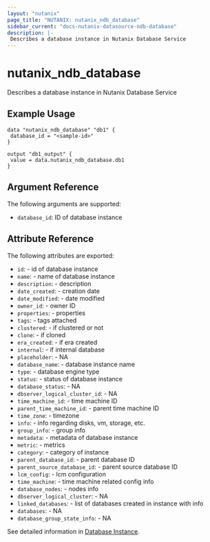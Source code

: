 ```yaml
---
layout: "nutanix"
page_title: "NUTANIX: nutanix_ndb_database"
sidebar_current: "docs-nutanix-datasource-ndb-database"
description: |-
 Describes a database instance in Nutanix Database Service
---
```


# nutanix_ndb_database

Describes a database instance in Nutanix Database Service

## Example Usage

```hcl
data "nutanix_ndb_database" "db1" {
 database_id = "<sample-id>"
}

output "db1_output" {
 value = data.nutanix_ndb_database.db1
}

```

## Argument Reference

The following arguments are supported:

* `database_id`: ID of database instance

## Attribute Reference

The following attributes are exported:

* `id`: - id of database instance
* `name`: - name of database instance
* `description`: - description
* `date_created`: - creation date
* `date_modified`: - date modified 
* `owner_id`: - owner ID
* `properties`: - properties
* `tags`: - tags attached
* `clustered`: - if clustered or not
* `clone`: - if cloned
* `era_created`: - if era created
* `internal`: - if internal database
* `placeholder`: - NA
* `database_name`: - database instance name
* `type`: - database engine type
* `status`: - status of database instance
* `database_status`: - NA
* `dbserver_logical_cluster_id`: - NA
* `time_machine_id`: - time machine ID
* `parent_time_machine_id`: - parent time machine ID
* `time_zone`: - timezone
* `info`: - info regarding disks, vm, storage, etc.
* `group_info`: - group info
* `metadata`: - metadata of database instance
* `metric`: - metrics
* `category`: - category of instance
* `parent_database_id`: - parent database ID
* `parent_source_database_id`: - parent source database ID
* `lcm_config`: - lcm configuration
* `time_machine`: - time machine related config info
* `database_nodes`: - nodes info
* `dbserver_logical_cluster`: - NA
* `linked_databases`: - list of databases created in instance with info
* `databases`: - NA
* `database_group_state_info`: - NA


See detailed information in [Database Instance](https://www.nutanix.dev/api_references/era/#/b3A6MjIyMjI1NDA-get-a-database-using-id).
